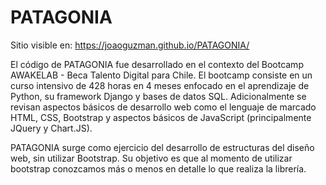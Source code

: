 # PATAGONIA
Sitio visible en:
https://joaoguzman.github.io/PATAGONIA/

El código de PATAGONIA fue desarrollado en el contexto del Bootcamp AWAKELAB - Beca Talento Digital para Chile. El bootcamp consiste en un curso intensivo de 428 horas en 4 meses enfocado en el aprendizaje de Python, su framework Django y bases de datos SQL. Adicionalmente se revisan aspectos básicos de desarrollo web como el lenguaje de marcado HTML, CSS, Bootstrap y aspectos básicos de JavaScript (principalmente JQuery y Chart.JS).

PATAGONIA surge como ejercicio del desarrollo de estructuras del diseño web, sin utilizar Bootstrap. Su objetivo es que al momento de utilizar bootstrap conozcamos más o menos en detalle lo que realiza la librería.

